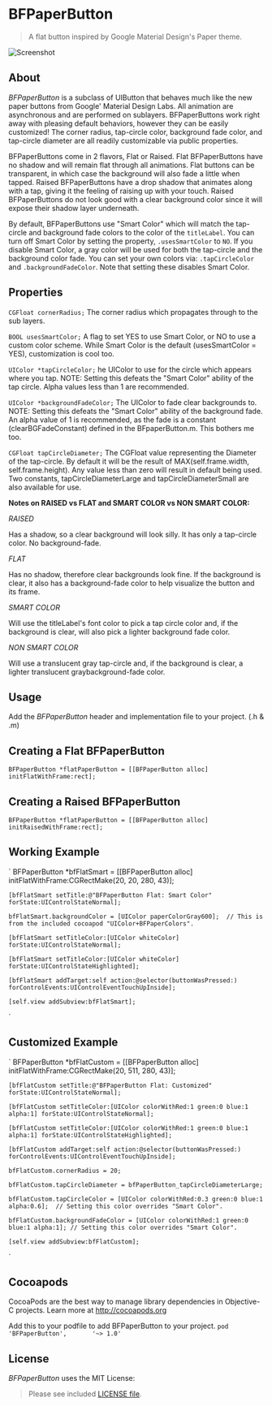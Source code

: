 BFPaperButton
=============

> A flat button inspired by Google Material Design's Paper theme.

![Screenshot](https://raw.githubusercontent.com/bfeher/BFPaperButton/master/BFPaperButtonDemoGif.gif "Screenshot")


About
---------
_BFPaperButton_ is a subclass of UIButton that behaves much like the new paper buttons from Google' Material Design Labs.
All animation are asynchronous and are performed on sublayers.
BFPaperButtons work right away with pleasing default behaviors, however they can be easily customized! The corner radius, tap-circle color, background fade color, and tap-circle diameter are all readily customizable via public properties.

BFPaperButtons come in 2 flavors, Flat or Raised. 
Flat BFPaperButtons have no shadow and will remain flat through all animations. Flat buttons can be transparent, in which case the background will also fade a little when tapped.
Raised BFPaperButtons have a drop shadow that animates along with a tap, giving it the feeling of raising up with your touch. Raised BFPaperButtons do not look good with a clear background color since it will expose their shadow layer underneath.

By default, BFPaperButtons use "Smart Color" which will match the tap-circle and background fade colors to the color of the `titleLabel`.
You can turn off Smart Color by setting the property, `.usesSmartColor` to `NO`. If you disable Smart Color, a gray color will be used for both the tap-circle and the background color fade.
You can set your own colors via: `.tapCircleColor` and `.backgroundFadeColor`. Note that setting these disables Smart Color.

## Properties
`CGFloat cornerRadius;` The corner radius which propagates through to the sub layers.

`BOOL usesSmartColor;` A flag to set YES to use Smart Color, or NO to use a custom color scheme. While Smart Color is the default (usesSmartColor = YES), customization is cool too.

`UIColor *tapCircleColor;` he UIColor to use for the circle which appears where you tap. NOTE: Setting this defeats the "Smart Color" ability of the tap circle. Alpha values less than 1 are recommended.

`UIColor *backgroundFadeColor;` The UIColor to fade clear backgrounds to. NOTE: Setting this defeats the "Smart Color" ability of the background fade. An alpha value of 1 is recommended, as the fade is a constant (clearBGFadeConstant) defined in the BFpaperButton.m. This bothers me too.

`CGFloat tapCircleDiameter;` The CGFloat value representing the Diameter of the tap-circle. By default it will be the result of MAX(self.frame.width, self.frame.height). Any value less than zero will result in default being used. Two constants, tapCircleDiameterLarge and tapCircleDiameterSmall are also available for use.

**Notes on RAISED vs FLAT and SMART COLOR vs NON SMART COLOR:**

*RAISED*

Has a shadow, so a clear background will look silly. It has only a tap-circle color. No background-fade.
 
*FLAT*

Has no shadow, therefore clear backgrounds look fine. If the background is clear, it also has a background-fade color to help visualize the button and its frame.

*SMART COLOR*

Will use the titleLabel's font color to pick a tap circle color and, if the background is clear, will also pick a lighter background fade color.
 
*NON SMART COLOR*

Will use a translucent gray tap-circle and, if the background is clear, a lighter translucent graybackground-fade color.


Usage
---------
Add the _BFPaperButton_ header and implementation file to your project. (.h & .m)

## Creating a Flat BFPaperButton
`BFPaperButton *flatPaperButton = [[BFPaperButton alloc] initFlatWithFrame:rect];`

## Creating a Raised BFPaperButton
`BFPaperButton *flatPaperButton = [[BFPaperButton alloc] initRaisedWithFrame:rect];`

## Working Example
`
    BFPaperButton *bfFlatSmart = [[BFPaperButton alloc] initFlatWithFrame:CGRectMake(20, 20, 280, 43)];
    
    [bfFlatSmart setTitle:@"BFPaperButton Flat: Smart Color" forState:UIControlStateNormal];
    
    bfFlatSmart.backgroundColor = [UIColor paperColorGray600];	// This is from the included cocoapod "UIColor+BFPaperColors".
    
    [bfFlatSmart setTitleColor:[UIColor whiteColor] forState:UIControlStateNormal];
    
    [bfFlatSmart setTitleColor:[UIColor whiteColor] forState:UIControlStateHighlighted];
    
    [bfFlatSmart addTarget:self action:@selector(buttonWasPressed:) forControlEvents:UIControlEventTouchUpInside];
    
    [self.view addSubview:bfFlatSmart];
`

## Customized Example
`
    BFPaperButton *bfFlatCustom = [[BFPaperButton alloc] initFlatWithFrame:CGRectMake(20, 511, 280, 43)];
    
    
    [bfFlatCustom setTitle:@"BFPaperButton Flat: Customized" forState:UIControlStateNormal];
    
    [bfFlatCustom setTitleColor:[UIColor colorWithRed:1 green:0 blue:1 alpha:1] forState:UIControlStateNormal];
    
    [bfFlatCustom setTitleColor:[UIColor colorWithRed:1 green:0 blue:1 alpha:1] forState:UIControlStateHighlighted];
    
    [bfFlatCustom addTarget:self action:@selector(buttonWasPressed:) forControlEvents:UIControlEventTouchUpInside];
    
    bfFlatCustom.cornerRadius = 20;
    
    bfFlatCustom.tapCircleDiameter = bfPaperButton_tapCircleDiameterLarge;
    
    bfFlatCustom.tapCircleColor = [UIColor colorWithRed:0.3 green:0 blue:1 alpha:0.6];  // Setting this color overrides "Smart Color".
    
    bfFlatCustom.backgroundFadeColor = [UIColor colorWithRed:1 green:0 blue:1 alpha:1]; // Setting this color overrides "Smart Color".
    
    [self.view addSubview:bfFlatCustom];
`
  




Cocoapods
-------

CocoaPods are the best way to manage library dependencies in Objective-C projects.
Learn more at http://cocoapods.org

Add this to your podfile to add BFPaperButton to your project.
`pod 'BFPaperButton',       '~> 1.0'`


License
--------
_BFPaperButton_ uses the MIT License:

> Please see included [LICENSE file](https://raw.githubusercontent.com/bfeher/BFPaperButton/master/LICENSE.md).
